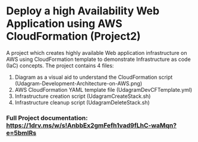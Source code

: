 # Deploy a high Availability Web Application using AWS CloudFormation (Project2)
A project which creates highly available Web application infrastructure on AWS using CloudFormation template to demonstrate Infrastructure as code (IaC) concepts.
The project contains 4 files:
1) Diagram as a visual aid to understand the CloudFormation script (Udagram-Development-Architecture-on-AWS.png)
2) AWS CloudFormation YAML template file (UdagramDevCFTemplate.yml)
3) Infrastructure creation script (UdagramCreateStack.sh)
4) Infrastructure cleanup script (UdagramDeleteStack.sh)

### Full Project documentation: https://1drv.ms/w/s!AnbbEx2gmFefh1vad9fLhC-waMqn?e=5bmIRs
